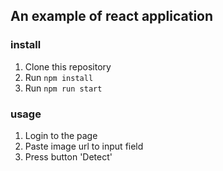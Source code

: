 ## An example of react application

### install
1. Clone this repository
2. Run `npm install`
3. Run `npm run start`

### usage
1. Login to the page
2. Paste image url to input field
3. Press button 'Detect'